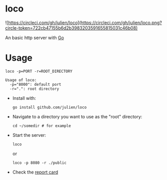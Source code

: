 loco
====

![https://circleci.com/gh/julien/loco](https://circleci.com/gh/julien/loco.png?circle-token=722cb47155b6d2b3983203591655815031c46b08)


An basic http server with [Go](http://golang.org)

Usage
=====

```shell
loco -p=PORT -r=ROOT_DIRECTORY
```

```shell
Usage of loco:
  -p="8000": default port
  -r=".": root directory
```

+ Install with:

  `go install github.com/julien/loco`


+ Navigate to a directory you want to use as the "root" directory:

  `cd ~/somedir # for example`

+ Start the server:

  `loco`

  or

  `loco -p 8080 -r ./public`

+ Check the [report card](http://goreportcard.com/report/julien/loco)




